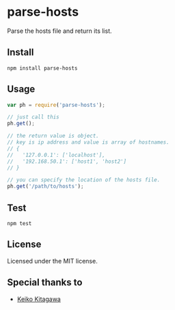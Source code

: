 # parse-hosts

Parse the hosts file and return its list.


## Install

```shell
npm install parse-hosts
```


## Usage

```js
var ph = require('parse-hosts');

// just call this
ph.get();

// the return value is object.
// key is ip address and value is array of hostnames.
// {
//   '127.0.0.1': ['localhost'],
//   '192.168.50.1': ['host1', 'host2']
// }

// you can specify the location of the hosts file.
ph.get('/path/to/hosts');
```


## Test

```shell
npm test
```


## License

Licensed under the MIT license.


## Special thanks to

* [Keiko Kitagawa](http://official.stardust.co.jp/keiko/)
